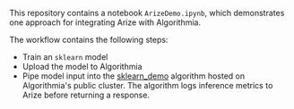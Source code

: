 This repository contains a notebook `ArizeDemo.ipynb`, which demonstrates one approach for integrating Arize with Algorithmia.

The workflow contains the following steps:
* Train an `sklearn` model
* Upload the model to Algorithmia
* Pipe model input into the [sklearn_demo](https://algorithmia.com/algorithms/algorithmia_arize/sklearn_demo) algorithm hosted on Algorithmia's public cluster. The algorithm logs inference metrics to Arize before returning a response.
